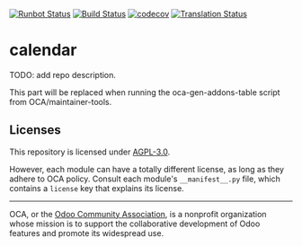 [![Runbot Status](https://runbot.odoo-community.org/runbot/badge/flat/279/15.0.svg)](https://runbot.odoo-community.org/runbot/repo/github-com-oca-calendar-279)
[![Build Status](https://travis-ci.com/OCA/calendar.svg?branch=15.0)](https://travis-ci.com/OCA/calendar)
[![codecov](https://codecov.io/gh/OCA/calendar/branch/15.0/graph/badge.svg)](https://codecov.io/gh/OCA/calendar)
[![Translation Status](https://translation.odoo-community.org/widgets/calendar-15-0/-/svg-badge.svg)](https://translation.odoo-community.org/engage/calendar-15-0/?utm_source=widget)

<!-- /!\ do not modify above this line -->

# calendar

TODO: add repo description.

<!-- /!\ do not modify below this line -->

<!-- prettier-ignore-start -->

[//]: # (addons)

This part will be replaced when running the oca-gen-addons-table script from OCA/maintainer-tools.

[//]: # (end addons)

<!-- prettier-ignore-end -->

## Licenses

This repository is licensed under [AGPL-3.0](LICENSE).

However, each module can have a totally different license, as long as they adhere to OCA
policy. Consult each module's `__manifest__.py` file, which contains a `license` key
that explains its license.

----

OCA, or the [Odoo Community Association](http://odoo-community.org/), is a nonprofit
organization whose mission is to support the collaborative development of Odoo features
and promote its widespread use.
